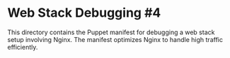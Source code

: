 # Web Stack Debugging #4

This directory contains the Puppet manifest for debugging a web stack setup involving Nginx. The manifest optimizes Nginx to handle high traffic efficiently.
